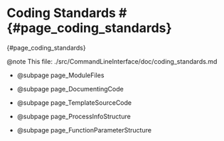 # Coding Standards # {#page_coding_standards}

{#page_coding_standards}


@note This file: ./src/CommandLineInterface/doc/coding_standards.md

- @subpage page_ModuleFiles
- @subpage page_DocumentingCode
- @subpage page_TemplateSourceCode

- @subpage page_ProcessInfoStructure
- @subpage page_FunctionParameterStructure

